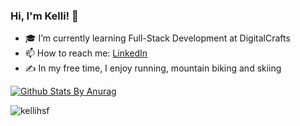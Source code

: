 ### Hi, I'm Kelli! 👋

- 🎓  I’m currently learning Full-Stack Development at DigitalCrafts
- 📫 How to reach me: [LinkedIn](https://www.linkedin.com/in/kelli-stone/)
- ✍️ In my free time, I enjoy running, mountain biking and skiing


[![Github Stats By Anurag](https://github-readme-stats.vercel.app/api?username=kellihsf&theme=aura&show_icons=true&count_private=true)](https://github.com/anuraghazra/github-readme-stats)

<p><img align="left" src="https://github-readme-stats.vercel.app/api/top-langs/?username=kellihsf&layout=compact" alt="kellihsf"/></p>

